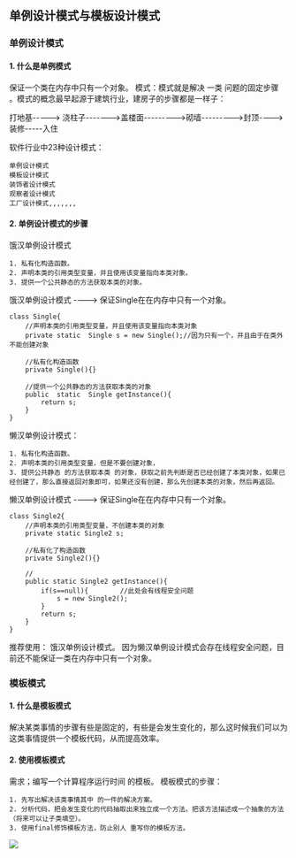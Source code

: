 ## 单例设计模式与模板设计模式

### 单例设计模式
#### 1. 什么是单例模式  

保证一个类在内存中只有一个对象。
模式：模式就是解决 一类 问题的固定步骤 。模式的概念最早起源于建筑行业，建房子的步骤都是一样子：  

打地基-----> 浇柱子------->盖楼面--------->砌墙--------->封顶---->装修-----入住  

软件行业中23种设计模式：  

	单例设计模式
	模板设计模式
	装饰者设计模式
	观察者设计模式
	工厂设计模式,,,,,,,

#### 2. 单例设计模式的步骤 
	
饿汉单例设计模式  

	1. 私有化构造函数。
	2. 声明本类的引用类型变量，并且使用该变量指向本类对象。
	3. 提供一个公共静态的方法获取本类的对象。

饿汉单例设计模式 ----> 保证Single在在内存中只有一个对象。  

	class Single{
		//声明本类的引用类型变量，并且使用该变量指向本类对象
		private static	Single s = new Single();//因为只有一个，并且由于在类外不能创建对象
	
		//私有化构造函数
		private Single(){}
	
		//提供一个公共静态的方法获取本类的对象
		public	static  Single getInstance(){
			return s;
		}
	}

懒汉单例设计模式：  

	1. 私有化构造函数。
	2. 声明本类的引用类型变量，但是不要创建对象，
	3. 提供公共静态 的方法获取本类 的对象，获取之前先判断是否已经创建了本类对象，如果已经创建了，那么直接返回对象即可，如果还没有创建，那么先创建本类的对象，然后再返回。  
	
懒汉单例设计模式 ----> 保证Single在在内存中只有一个对象。  

	class Single2{
		//声明本类的引用类型变量，不创建本类的对象
		private static Single2 s;
	
		//私有化了构造函数
		private Single2(){}
	
		//
		public static Single2 getInstance(){
			if(s==null){        //此处会有线程安全问题
				s = new Single2();
			}
			return s;
		}
	}
  

推荐使用： 饿汉单例设计模式。  因为懒汉单例设计模式会存在线程安全问题，目前还不能保证一类在内存中只有一个对象。

### 模板模式  

#### 1. 什么是模板模式  

解决某类事情的步骤有些是固定的，有些是会发生变化的，那么这时候我们可以为这类事情提供一个模板代码，从而提高效率。  

#### 2. 使用模板模式  

需求；编写一个计算程序运行时间 的模板。
模板模式的步骤：   

	1. 先写出解决该类事情其中 的一件的解决方案。
	2. 分析代码，把会发生变化的代码抽取出来独立成一个方法。把该方法描述成一个抽象的方法（将来可以让子类填空）。
	3. 使用final修饰模板方法，防止别人 重写你的模板方法。  
	

![](https://i.imgur.com/wcFraxy.png)